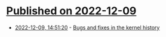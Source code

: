 # [Published on 2022-12-09](index.md)

* [2022-12-09, 14:51:20](https://lobste.rs/s/nznqux/bugs_fixes_kernel_history) - [Bugs and fixes in the kernel history](https://lwn.net/SubscriberLink/914632/192f456167443313/)
